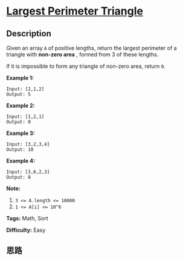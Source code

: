 # [Largest Perimeter Triangle][title]

## Description

Given an array `A` of positive lengths, return the largest perimeter of a
triangle with **non-zero area** , formed from 3 of these lengths.

If it is impossible to form any triangle of non-zero area, return `0`.



**Example 1:**
            Input: [2,1,2]    Output: 5    

**Example 2:**
            Input: [1,2,1]    Output: 0    

**Example 3:**
            Input: [3,2,3,4]    Output: 10    

**Example 4:**
            Input: [3,6,2,3]    Output: 8    



**Note:**

  1. `3 <= A.length <= 10000`
  2. `1 <= A[i] <= 10^6`


**Tags:** Math, Sort

**Difficulty:** Easy

## 思路

[title]: https://leetcode.com/problems/largest-perimeter-triangle
